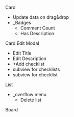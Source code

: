 Card
- Update data
on drag&drop
- _Badges
  - Comment Count
  - Has Description

Card Edit Modal
- Edit Title 
- Edit Description
- +Add checklist
- subview for checklists
- subview for checklist

List
- _overflow menu
  + Delete list

Board
